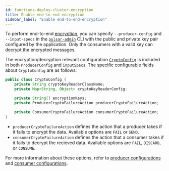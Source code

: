 ```yaml
---
id: functions-deploy-cluster-encryption
title: Enable end-to-end-encryption
sidebar_label: "Enable end-to-end-encryption"
---
```


To perform end-to-end [encryption](security-encryption.md), you can specify `--producer-config` and `--input-specs` in the [`pulsar-admin`](pathname:///reference/#/@pulsar:version_origin@/pulsar-admin/) CLI with the public and private key pair configured by the application. Only the consumers with a valid key can decrypt the encrypted messages.

The encryption/decryption relevant configuration [`CryptoConfig`](functions-cli.md) is included in both `ProducerConfig` and `inputSpecs`. The specific configurable fields about `CryptoConfig` are as follows:

```java
public class CryptoConfig {
    private String cryptoKeyReaderClassName;
    private Map<String, Object> cryptoKeyReaderConfig;

    private String[] encryptionKeys;
    private ProducerCryptoFailureAction producerCryptoFailureAction;

    private ConsumerCryptoFailureAction consumerCryptoFailureAction;
}
```

- `producerCryptoFailureAction` defines the action that a producer takes if it fails to encrypt the data. Available options are `FAIL` or `SEND`.
- `consumerCryptoFailureAction` defines the action that a consumer takes if it fails to decrypt the recieved data. Available options are `FAIL`, `DISCARD`, or `CONSUME`.

For more information about these options, refer to [producer configurations](client-libraries-java.md#configure-producer) and [consumer configurations](client-libraries-java.md#configure-consumer).
